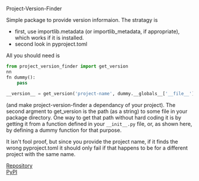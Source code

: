 Project-Version-Finder

Simple package to provide version informaion. The stratagy is  
* first, use importlib.metadata (or importlib_metadata, if appropriate), which works if it is installed.  
* second look in pyproject.toml  

All you should need is  
```py
from project_version_finder import get_version
nn
fn dummy():
    pass
	
__version__ = get_version('project-name', dummy.__globals__['__file__'])
```
(and make project-version-finder a dependancy of your project). The second argment to get_version is the path (as a string) to some file in your package directory. One way to get that path without hard coding it is by getting it from a function defined in your `__init__.py` file, or, as shown here, by defining a dummy function for that purpose.

It isn't fool proof, but since you provide the project name, if it finds the wrong pyproject.toml it should only fail if that happens to be for a different project with the same name.

[Repository](https://codeberg.org/Pusher2531/project-version-finder.git)  
[PyPI](https://pypi.org/project/project-version-finder/)  

